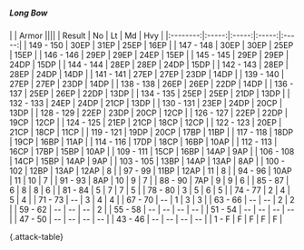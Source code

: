 ##### Long Bow

|      |   Armor   ||||
|   Result   |   No   |   Lt   |   Md   |   Hvy   |
|:--------:|:-----:|:-----:|:-----:|:-----:|
| 149 - 150 | 30EP | 31EP | 25EP | 16EP |
| 147 - 148 | 30EP | 30EP | 25EP | 15EP |
| 146 - 146 | 29EP | 29EP | 24EP | 15EP |
| 145 - 145 | 29EP | 29EP | 24DP | 15DP |
| 144 - 144 | 28EP | 28EP | 24DP | 15DP |
| 142 - 143 | 28EP | 28EP | 24DP | 14DP |
| 141 - 141 | 27EP | 27EP | 23DP | 14DP |
| 139 - 140 | 27EP | 27EP | 23DP | 14DP |
| 138 - 138 | 26EP | 26EP | 22DP | 14DP |
| 136 - 137 | 25EP | 26EP | 22DP | 13DP |
| 134 - 135 | 25EP | 25EP | 21DP | 13DP |
| 132 - 133 | 24EP | 24DP | 21CP | 13DP |
| 130 - 131 | 23EP | 24DP | 20CP | 13DP |
| 128 - 129 | 22EP | 23DP | 20CP | 12CP |
| 126 - 127 | 22EP | 22DP | 19CP | 12CP |
| 124 - 125 | 21EP | 21CP | 18CP | 12CP |
| 122 - 123 | 20EP | 21CP | 18CP | 11CP |
| 119 - 121 | 19DP | 20CP | 17BP | 11BP |
| 117 - 118 | 18DP | 19CP | 16BP | 11AP |
| 114 - 116 | 17DP | 18CP | 16BP | 10AP |
| 112 - 113 | 16CP | 17BP | 15BP | 10AP |
| 109 - 111 | 15CP | 16BP | 14AP | 9AP |
| 106 - 108 | 14CP | 15BP | 14AP | 9AP |
| 103 - 105 | 13BP | 14AP | 13AP | 8AP |
| 100 - 102 | 12BP | 13AP | 12AP | 8 |
| 97 - 99 | 11BP | 12AP | 11 | 8 |
| 94 - 96 | 10AP | 11 | 10 | 7 |
| 91 - 93 | 8AP | 10 | 9 | 7 |
| 88 - 90 | 7AP | 9 | 9 | 6 |
| 85 - 87 | 6 | 8 | 8 | 6 |
| 81 - 84 | 5 | 7 | 7 | 5 |
| 78 - 80 | 3 | 5 | 6 | 5 |
| 74 - 77 | 2 | 4 | 5 | 4 |
| 71 - 73 | --  | 3 | 4 | 4 |
| 67 - 70 | --  | 1 | 3 | 3 |
| 63 - 66 | --  | --  | 2 | 2 |
| 59 - 62 | --  | --  | --  | 2 |
| 55 - 58 | --  | --  | --  | --  |
| 51 - 54 | --  | --  | --  | --  |
| 47 - 50 | --  | --  | --  | --  |
| 43 - 46 | --  | --  | --  | --  |
| 1 - F | F | F | F | F |

{.attack-table}
